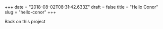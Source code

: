 +++
date = "2018-08-02T08:31:42.633Z"
draft = false
title = "Hello Conor"
slug = "hello-conor"
+++

Back on this project